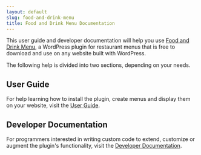 ```yaml
---
layout: default
slug: food-and-drink-menu
title: Food and Drink Menu Documentation
---
```

This user guide and developer documentation will help you use [Food and Drink Menu](https://wordpress.org/plugins/food-and-drink-menu/), a WordPress plugin for restaurant menus that is free to download and use on any website built with WordPress.

The following help is divided into two sections, depending on your needs.

## User Guide ##
For help learning how to install the plugin, create menus and display them on your website, visit the [User Guide](user).

## Developer Documentation ##
For programmers interested in writing custom code to extend, customize or augment the plugin's functionality, visit the [Developer Documentation](developer).
